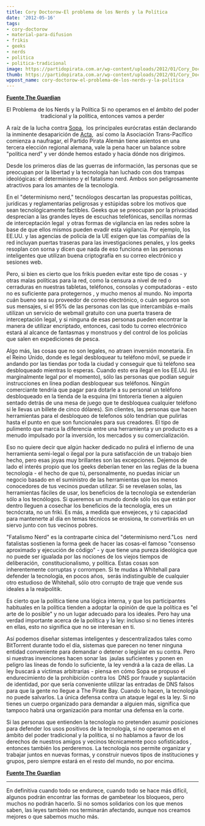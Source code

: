 ```yaml
---
title: Cory Doctorow-El problema de los Nerds y la Política
date: '2012-05-16'
tags:
- cory-doctorow
- material-para-difusion
- frikis
- geeks
- nerds
- politica
- politica-tradicional
image: https://partidopirata.com.ar/wp-content/uploads/2012/01/Cory_Doctorow_in_Borough_Market.jpg
thumb: https://partidopirata.com.ar/wp-content/uploads/2012/01/Cory_Doctorow_in_Borough_Market-150x150.jpg
wppost_name: cory-doctorow-el-problema-de-los-nerds-y-la-politica
---
```


<strong><a href="http://www.guardian.co.uk/technology/2012/may/14/problem-nerd-politics?CMP=twt_gu" target="_blank">Fuente The Guardian</a></strong>
<p style="text-align: center;">El Problema de los Nerds y la Política
Si no operamos en el ámbito del poder tradicional y la política, entonces vamos a perder</p>
A raíz de la lucha contra <a title="More from guardian.co.uk on Sopa" href="http://www.guardian.co.uk/technology/sopa">Sopa</a>,  los principales eurócratas están declarando la inminente desaparición de <a title="More from guardian.co.uk on Acta" href="http://www.guardian.co.uk/technology/acta">Acta</a>,  así como la Asociación Trans-Pacífico comienza a naufragar, el Partido Pirata Alemán tiene asientos en una tercera elección regional alemana, vale la pena hacer un balance sobre  "política nerd" y ver dónde hemos estado y hacia dónde nos dirigimos.

Desde los primeros días de las guerras de información, las personas que se preocupan por la libertad y la tecnología han luchado con dos trampas ideológicas: el determinismo y el fatalismo nerd. Ambos son peligrosamente atractivos para los amantes de la tecnología.

En el "determinismo nerd," tecnólogos descartan las propuestas políticas, jurídicas y reglamentarias peligrosas y estúpidas sobre los motivos que sean tecnológicamente factibles. Geeks que se preocupan por la privacidad desprecian a las grandes leyes de escuchas telefónicas, sencillas normas de interceptación legal  y otras formas de vigilancia en las redes sobre la base de que ellos mismos pueden evadir esta vigilancia. Por ejemplo, los EE.UU. y las agencias de policía de la UE exigen que las compañías de la red incluyan puertas traseras para las investigaciones penales, y los geeks resoplan con sorna y dicen que nada de eso funciona en las personas inteligentes que utilizan buena criptografía en su correo electrónico y sesiones web.

Pero, si bien es cierto que los frikis pueden evitar este tipo de cosas - y otras malas políticas para la red, como la censura a nivel de red o cerraduras en nuestras tabletas, teléfonos, consolas y computadoras - esto no es suficiente para protegernos , y mucho menos al mundo. No importa cuán bueno sea su proveedor de correo electrónico, o cuán seguros son sus mensajes, si el 95% de las personas con las que intercambiás e-mails utilizan un servicio de webmail gratuito con una puerta trasera de interceptación legal, y si ninguna de esas personas pueden encontrar la manera de utilizar encriptado, entonces, casi todo tu correo electrónico estará al alcance de fantasmas y monstruos y del control de los policías que salen en expediciones de pesca.

Algo más, las cosas que no son legales, no atraen inversión monetaria. En el Reino Unido, donde es legal desbloquear tu teléfono móvil, se puede ir andando por las tiendas por toda la ciudad y conseguir que tú teléfono sea desbloqueado mientras lo esperas. Cuando esto era ilegal en los EE.UU. (es marginalmente legal por el momento), sólo las personas que podían seguir instrucciones en línea podían desbloquear sus teléfonos. Ningún comerciante tendría que pagar para dotarle a su personal un teléfono desbloqueado en la tienda de la esquina (mi tintorería tienen a alguien sentado detrás de una mesa de juego que te desbloquea cualquier teléfono si le llevas un billete de cinco dólares). Sin clientes, las personas que hacen herramientas para el desbloqueo de telefonos sólo tendrían que pulirlas hasta el punto en que son funcionales para sus creadores. El tipo de pulimento que marca la diferencia entre una herramienta y un producto es a menudo impulsado por la inversión, los mercados y su comercialización.

Eso no quiere decir que algún hacker dedicado no pulirá el infierno de una herramienta semi-legal o ilegal por la pura satisfacción de un trabajo bien hecho, pero esas joyas muy brillantes son las excepciones. Dejemos de lado el interés propio que los geeks deberían tener en las reglas de la buena tecnología - el hecho de que tú, personalmente, no puedas iniciar un negocio basado en el suministro de las herramientas que los menos conocedores de tus vecinos puedan utilizar. Si se revelasen solas, las herramientas fáciles de usar, los beneficios de la tecnología se extenderían sólo a los tecnólogos. Si queremos un mundo donde sólo los que están por dentro lleguen a cosechar los beneficios de la tecnología, eres un tecnócrata, no un friki. Es más, a medida que envejeces, y tú capacidad para mantenerte al día en temas técnicos se erosiona, te convertirás en un siervo junto con tus vecinos pobres.

"Fatalismo Nerd" es la contraparte cínica del "determinismo nerd."Los  nerd fatalistas sostienen la forma geek de hacer las cosas-el famoso "consenso aproximado y ejecución de código" - y que tiene una pureza ideológica que no puede ser igualada por las nociones de los viejos tiempos de deliberación,  constitucionalismo, y política. Estas cosas son inherentemente corruptas y corrompen. Si te mudas a Whitehall para defender la tecnología, en pocos años,  serás indistinguible de cualquier otro estudioso de Whitehall, sólo otro corrupto de traje que vende sus ideales a la realpolitik.

Es cierto que la política tiene una lógica interna, y que los participantes habituales en la política tienden a adoptar la opinión de que la política es "el arte de lo posible" y no un lugar adecuado para los ideales. Pero hay una verdad importante acerca de la política y la ley: incluso si no tienes interés en ellas, esto no significa que no se interesan en ti.

Así podemos diseñar sistemas inteligentes y descentralizados tales como BitTorrent durante todo el día, sistemas que parecen no tener ninguna entidad conveniente para demandar o detener o legislar en su contra. Pero si nuestras invenciones hacen sonar las  jaulas suficientes y ponen en peligro las líneas de fondo lo suficiente, la ley vendrá a la caza de ellas. La ley buscará a víctimas arbitrarias - piensa en cómo Sopa se propuso el endurecimiento de la prohibición contra los  DNS por fraude y suplantación de identidad, por que sería conveniente utilizar las entradas de DNS falsos para que la gente no llegue a The Pirate Bay. Cuando lo hacen, la tecnología no puede salvarlos. La única defensa contra un ataque legal es la ley. Si no tienes un cuerpo organizado para demandar a alguien más, significa que tampoco habrá una organización para montar una defensa en la corte.

Si las personas que entienden la tecnología no pretenden asumir posiciones para defender los usos positivos de la tecnología, si no operamos en el ámbito del poder tradicional y la política, si no hablamos a favor de los derechos de nuestros amigos y vecinos técnicamente poco sofisticados , entonces también los perderemos. La tecnología nos permite organizar y trabajar juntos en nuevas formas, y construir nuevos tipos de instituciones y grupos, pero siempre estará en el resto del mundo, no por encima.

<strong><a href="http://www.guardian.co.uk/technology/2012/may/14/problem-nerd-politics?CMP=twt_gu" target="_blank">Fuente The Guardian</a>
</strong>

<hr />

En definitiva cuando todo se endurece, cuando todo se hace más difícil, algunos podrán encontrar las formas de gambetear los bloqueos, pero muchos no podrán hacerlo. Si no somos solidarios con los que menos saben, las leyes también nos terminarán afectando, aunque nos creamos mejores o que sabemos mucho más.
